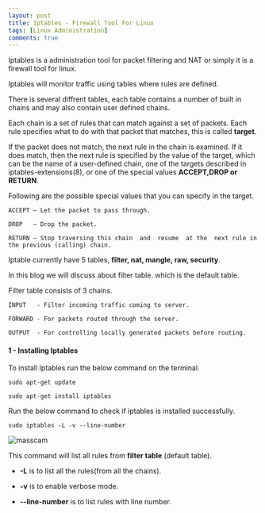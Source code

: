```yaml
---
layout: post
title: Iptables - Firewall Tool For Linux
tags: [Linux Administration]
comments: true
---
```


Iptables is a administration tool for packet filtering and NAT or simply it is a firewall tool for linux.

Iptables will monitor traffic using tables where rules are defined. 

There is several diffrent tables, each table contains a number of built in chains and may also contain user defined chains.

Each chain is a set of rules that can match against a set of packets. Each rule specifies what to do with that packet that matches, this is called **target**.

If  the packet  does  not  match, the next rule in the chain is examined. If it does match, then the next rule is specified by the value of the target, which  can  be the name of a user-defined chain, one of the targets described in iptables-extensions(8), or one of the special values **ACCEPT,DROP or RETURN**.

Following are the possible special values that you can specify in the target.

~~~
ACCEPT – Let the packet to pass through.

DROP   – Drop the packet.

RETURN – Stop traversing this chain  and  resume  at the  next rule in the previous (calling) chain.
~~~

Iptable currently  have 5 tables, **filter, nat, mangle, raw, security**.
	
In this blog we will discuss about filter table. which is the default table.

Filter table consists of 3 chains.

~~~
INPUT   - Filter incoming traffic coming to server.

FORWARD - For packets routed through the server.

OUTPUT  - For controlling locally generated packets before routing.
~~~

#### 1 - Installing Iptables

To install Iptables run the below command on the terminal.

~~~
sudo apt-get update

sudo apt-get install iptables
~~~

Run the below command to check if iptables is installed successfully.

~~~
sudo iptables -L -v --line-number
~~~

![masscam]((https://raw.githubusercontent.com/Masscan/masscan.github.io/master/assets/img/iptable-basic.png))

This command will list all rules from **filter table** (default table). 

* **-L** is to list all the rules(from all the chains).

* **-v** is to enable verbose mode.

* **--line-number** is to list rules with line number.

